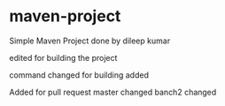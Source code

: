 # maven-project

Simple Maven Project done by dileep kumar

edited for building the project

command changed for building
added

Added for pull request
master changed
banch2 changed
